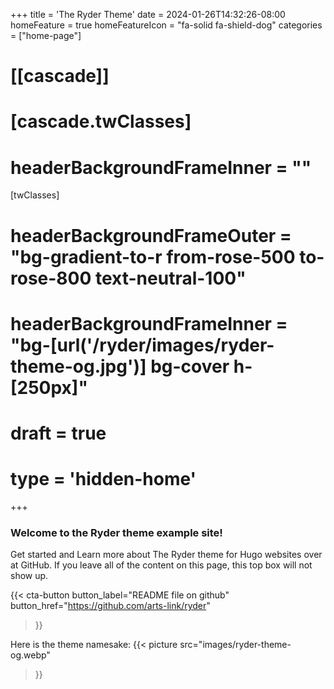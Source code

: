 +++
title = 'The Ryder Theme'
date = 2024-01-26T14:32:26-08:00
homeFeature = true
homeFeatureIcon = "fa-solid fa-shield-dog"
categories = ["home-page"]
# [[cascade]]
#   [cascade.twClasses]
#     headerBackgroundFrameInner = ""

[twClasses]
  # headerBackgroundFrameOuter = "bg-gradient-to-r from-rose-500 to-rose-800 text-neutral-100"
  # headerBackgroundFrameInner = "bg-[url('/ryder/images/ryder-theme-og.jpg')] bg-cover h-[250px]"
# draft = true
# type = 'hidden-home'
+++ 

### Welcome to the Ryder theme example site!

Get started and Learn more about The Ryder theme for Hugo websites over at GitHub. If you leave all of the content on this page, this top box will not show up.

{{< cta-button 
  button_label="README file on github" 
  button_href="https://github.com/arts-link/ryder" 
>}}

<!--more-->

Here is the theme namesake:
  {{< picture 
    src="images/ryder-theme-og.webp"
  >}}

